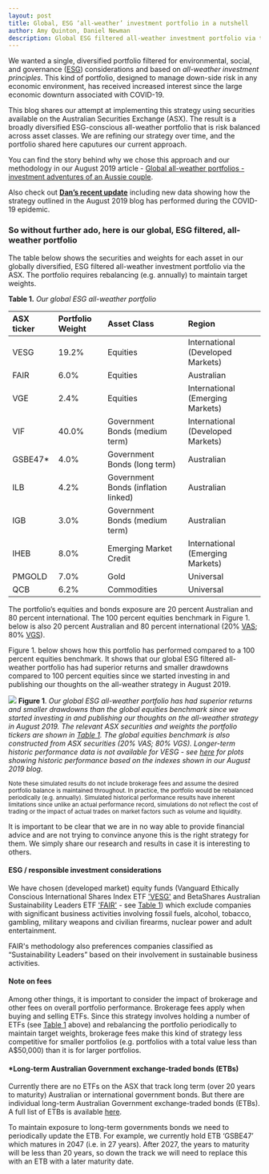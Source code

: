 ```yaml
---
layout: post
title: Global, ESG ‘all-weather’ investment portfolio in a nutshell
author: Amy Quinton, Daniel Newman
description: Global ESG filtered all-weather investment portfolio via the ASX
---
```


<style>
p.comment {
background-color: #DBDBDB;
padding: 3px;
border: 2px black;
margin-left: 1px;
border-radius: 1px;
font-size: 12px
}
</style>

We wanted a single, diversified portfolio filtered for environmental, social, and governance ([ESG][1]) considerations and based on *all-weather investment principles*. This kind of portfolio, designed to manage down-side risk in any economic environment, has received increased interest since the large economic downturn associated with COVID-19.

This blog shares our attempt at implementing this strategy using securities available on the Australian Securities Exchange (ASX). The result is a broadly diversified ESG-conscious all-weather portfolio that is risk balanced across asset classes. We are refining our strategy over time, and the portfolio shared here caputures our current approach.

You can find the story behind why we chose this approach and our methodology in our August 2019 article - [Global all-weather portfolios - investment adventures of an Aussie couple][2].  

Also check out **[Dan’s recent update][3]** including new data showing how the strategy outlined in the August 2019 blog has performed during the COVID-19 epidemic. 

### So without further ado, here is our global, ESG filtered, all-weather portfolio
The table below shows the securities and weights for each asset in our globally diversified, ESG filtered all-weather investment portfolio via the ASX. The portfolio requires rebalancing (e.g. annually) to maintain target weights.

**Table 1.** *Our global ESG all-weather portfolio*
<a name="table-1-link"></a>

|ASX ticker |Portfolio Weight |Asset Class |Region|
|:---|:---|:---|:---|
|VESG |19.2%|Equities |International (Developed Markets)|
|FAIR |6.0%|Equities |Australian|
|VGE |2.4%|Equities  |International (Emerging Markets)|
|VIF |40.0%|Government Bonds (medium term)|International (Developed Markets)|
|GSBE47* |4.0% |Government Bonds (long term)|Australian|
|ILB |4.2%  |Government Bonds (inflation linked) |Australian|
|IGB |3.0%|Government Bonds (medium term)|Australian|
|IHEB  |8.0%|Emerging Market Credit|International (Emerging Markets) |
|PMGOLD |7.0%|Gold|Universal|
|QCB |6.2%|Commodities|Universal|


The portfolio’s equities and bonds exposure are 20 percent Australian and 80 percent international. The 100 percent equities benchmark in Figure 1. below is also 20 percent Australian and 80 percent international (20% [VAS][4]; 80% [VGS][5]). 

Figure 1. below shows how this portfolio has performed compared to a 100 percent equities benchmark. It shows that our global ESG filtered all-weather portfolio has had superior returns and smaller drawdowns compared to 100 percent equities since we started investing in and publishing our thoughts on the all-weather strategy in August 2019. 


![]({{"/images/plot-global-ESG-allweather-for-Amys-blog.png"|absolute_url}})
**Figure 1**. *Our global ESG all-weather portfolio has had superior returns and smaller drawdowns than the global equities benchmark since we started investing in and publishing our thoughts on the all-weather strategy in August 2019. The relevant ASX securities and weights the portfolio tickers are shown in [Table 1](#table-1-link). The global equities benchmark is also constructed from ASX securities (20% VAS; 80% VGS). Longer-term historic performance data is not available for VESG - see [here][3] for plots showing historic performance based on the indexes shown in our August 2019 blog.*

<sub> Note these simulated results do not include brokerage fees and assume the desired portfolio balance is maintained throughout. In practice, the portfolio would be rebalanced periodically (e.g. annually). Simulated historical performance results have inherent limitations since unlike an actual performance record, simulations do not reflect the cost of trading or the impact of actual trades on market factors such as volume and liquidity. <sub>

It is important to be clear that we are in no way able to provide financial advice and are not trying to convince anyone this is the right strategy for them. We simply share our research and results in case it is interesting to others. 

#### ESG / responsible investment considerations
We have chosen (developed market) equity funds (Vanguard Ethically Conscious International Shares Index ETF ['VESG'][7] and BetaShares Australian Sustainability Leaders ETF ['FAIR'][8] - see [Table 1](#table-1-link)) which exclude companies with significant business activities involving fossil fuels, alcohol, tobacco, gambling, military weapons and civilian firearms, nuclear power and adult entertainment.   

FAIR's methodology also preferences companies classified as “Sustainability Leaders” based on their involvement in sustainable business activities.

#### Note on fees

Among other things, it is important to consider the impact of brokerage and other fees on overall portfolio performance. Brokerage fees apply when buying and selling ETFs. Since this strategy involves holding a number of ETFs (see [Table 1](#table-1-link) above) and rebalancing the portfolio periodically to maintain target weights, brokerage fees make this kind of strategy less competitive for smaller portfolios (e.g. portfolios with a total value less than A$50,000) than it is for larger portfolios. 

#### *Long-term Australian Government exchange-traded bonds (ETBs) 

Currently there are no ETFs on the ASX that track long term (over 20 years to maturity) Australian or international government bonds. But there are individual long-term Australian Government exchange-traded bonds (ETBs). A full list of ETBs is available [here][6].  

To maintain exposure to long-term governments bonds we need to periodically update the ETB. For example, we currently hold ETB ‘GSBE47’ which matures in 2047 (i.e. in 27 years). After 2027, the years to maturity will be less than 20 years, so down the track we will need to replace this with an ETB with a later maturity date. 

[1]: https://www.investopedia.com/terms/e/environmental-social-and-governance-esg-criteria.asp
[2]: https://amyquinton.github.io/Global-All-weather-portfolios-investment-adventures-of-an-Aussie-couple/
[3]: https://dpnewman.com/all-weather-update/
[4]: https://www.vanguardinvestments.com.au/retail/ret/investments/product.html#/fundDetail/etf/portId=8205/assetCode=equity/?overview
[5]: https://www.vanguardinvestments.com.au/retail/ret/investments/product.html#/fundDetail/etf/portId=8212/assetCode=equity/?overview
[6]: https://www.australiangovernmentbonds.gov.au/bond-types/exchange-traded-treasury-bonds/list-etbs
[7]: https://www.vanguard.com.au/adviser/products/en/detail/etf/8225/equity
[8]: https://www.betashares.com.au/fund/australian-sustainability-leaders-etf/